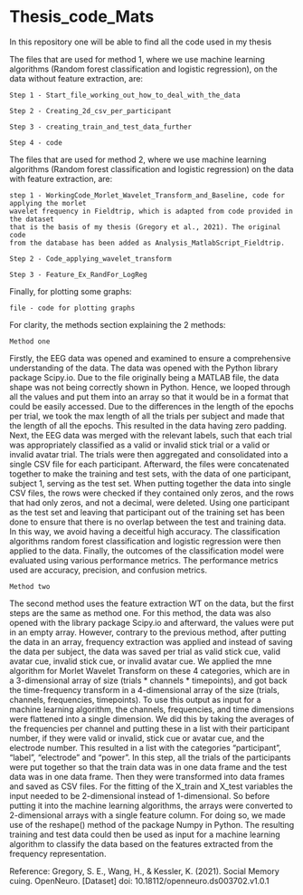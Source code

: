# Thesis_code_Mats
In this repository one will be able to find all the code used in my thesis

The files that are used for method 1, where we use machine learning algorithms (Random forest classification and logistic regression), on the data 
without feature extraction, are: 

	Step 1 - Start_file_working_out_how_to_deal_with_the_data 

	Step 2 - Creating_2d_csv_per_participant

	Step 3 - creating_train_and_test_data_further

	Step 4 - code 


The files that are used for method 2, where we use machine learning algorithms (Random forest classification and logistic regression) on the data 
with feature extraction, are:

	step 1 - WorkingCode_Morlet_Wavelet_Transform_and_Baseline, code for applying the morlet 
	wavelet frequency in Fieldtrip, which is adapted from code provided in the dataset 
	that is the basis of my thesis (Gregory et al., 2021). The original code
	from the database has been added as Analysis_MatlabScript_Fieldtrip. 

	Step 2 - Code_applying_wavelet_transform

	Step 3 - Feature_Ex_RandFor_LogReg


Finally, for plotting some graphs: 

	file - code for plotting graphs
	
For clarity, the methods section explaining the 2 methods: 

	Method one
Firstly, the EEG data was opened and examined to ensure a comprehensive understanding of the data. The data was opened with the Python library package Scipy.io. Due to the file originally being a MATLAB file, the data shape was not being correctly shown in Python. Hence, we looped through all the values and put them into an array so that it would be in a format that could be easily accessed. Due to the differences in the length of the epochs per trial, we took the max length of all the trials per subject and made that the length of all the epochs. This resulted in the data having zero padding. Next, the EEG data was merged with the relevant labels, such that each trial was appropriately classified as a valid or invalid stick trial or a valid or invalid avatar trial. The trials were then aggregated and consolidated into a single CSV file for each participant. Afterward, the files were concatenated together to make the training and test sets, with the data of one participant, subject 1, serving as the test set. When putting together the data into single CSV files, the rows were checked if they contained only zeros, and the rows that had only zeros, and not a decimal, were deleted. Using one participant as the test set and leaving that participant out of the training set has been done to ensure that there is no overlap between the test and training data. In this way, we avoid having a deceitful high accuracy. The classification algorithms random forest classification and logistic regression were then applied to the data. Finally, the outcomes of the classification model were evaluated using various performance metrics. The performance metrics used are accuracy, precision, and confusion metrics.  

	Method two  
The second method uses the feature extraction WT on the data, but the first steps are the same as method one. For this method, the data was also opened with the library package Scipy.io and afterward, the values were put in an empty array. However, contrary to the previous method, after putting the data in an array, frequency extraction was applied and instead of saving the data per subject, the data was saved per trial as valid stick cue, valid avatar cue, invalid stick cue, or invalid avatar cue. We applied the mne algorithm for Morlet Wavelet Transform on these 4 categories, which are in a 3-dimensional array of size (trials * channels * timepoints), and got back the time-frequency transform in a 4-dimensional array of the size (trials, channels, frequencies, timepoints). To use this output as input for a machine learning algorithm, the channels, frequencies, and time dimensions were flattened into a single dimension. We did this by taking the averages of the frequencies per channel and putting these in a list with their participant number, if they were valid or invalid, stick cue or avatar cue, and the electrode number. This resulted in a list with the categories “participant”, “label”, “electrode” and “power”. In this step, all the trials of the participants were put together so that the train data was in one data frame and the test data was in one data frame. Then they were transformed into data frames and saved as CSV files. For the fitting of the X_train and X_test variables the input needed to be 2-dimensional instead of 1-dimensional. So before putting it into the machine learning algorithms, the arrays were converted to 2-dimensional arrays with a single feature column. For doing so, we made use of the reshape() method of the package Numpy in Python. The resulting training and test data could then be used as input for a machine learning algorithm to classify the data based on the features extracted from the frequency representation. 


Reference:
Gregory, S. E., Wang, H., & Kessler, K. (2021). Social Memory cuing. OpenNeuro. [Dataset] doi: 10.18112/openneuro.ds003702.v1.0.1
